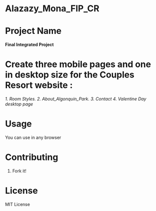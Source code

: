 # Alazazy_Mona_FIP_CR

# Project Name

**Final Integrated Project**

 # Create three mobile pages and one in desktop size for the Couples Resort website :
 *1. Room Styles.*
 *2. About_Algonquin_Park.*
 *3. Contact* 
 *4. Valentine Day desktop page*

# Usage

You can use in any browser

# Contributing

1. Fork it!

# License

MIT License
